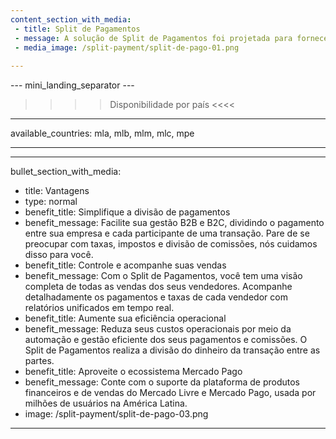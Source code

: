 ```yaml
---
content_section_with_media: 
 - title: Split de Pagamentos
 - message: A solução de Split de Pagamentos foi projetada para fornecer serviços de Provedor de Serviços de Pagamento (PSP) a vendedores em modelos de marketplace. Os marketplaces são plataformas de comércio eletrônico que conectam vendedores e compradores, oferecendo um ambiente unificado para vendas online, ampliando o alcance e a conversão.
 - media_image: /split-payment/split-de-pago-01.png
 
---
```


--- mini_landing_separator ---

>>>> Disponibilidade por país <<<<
---
available_countries: mla, mlb, mlm, mlc, mpe

---

---
bullet_section_with_media: 
 - title: Vantagens
 - type: normal
 - benefit_title: Simplifique a divisão de pagamentos
 - benefit_message: Facilite sua gestão B2B e B2C, dividindo o pagamento entre sua empresa e cada participante de uma transação. Pare de se preocupar com taxas, impostos e divisão de comissões, nós cuidamos disso para você.
 - benefit_title: Controle e acompanhe suas vendas
 - benefit_message: Com o Split de Pagamentos, você tem uma visão completa de todas as vendas dos seus vendedores. Acompanhe detalhadamente os pagamentos e taxas de cada vendedor com relatórios unificados em tempo real.
 - benefit_title: Aumente sua eficiência operacional
 - benefit_message: Reduza seus custos operacionais por meio da automação e gestão eficiente dos seus pagamentos e comissões. O Split de Pagamentos realiza a divisão do dinheiro da transação entre as partes.
 - benefit_title: Aproveite o ecossistema Mercado Pago
 - benefit_message: Conte com o suporte da plataforma de produtos financeiros e de vendas do Mercado Livre e Mercado Pago, usada por milhões de usuários na América Latina.
 - image: /split-payment/split-de-pago-03.png
---
